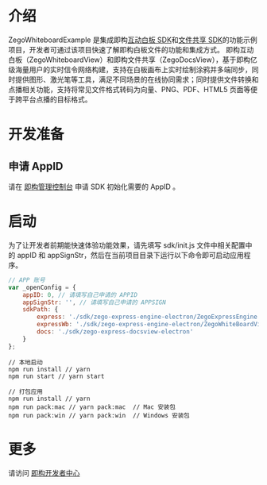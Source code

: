 # 介绍

ZegoWhiteboardExample 是集成即构[互动白板 SDK](https://doc-zh.zego.im/article/6487)和[文件共享 SDK](https://doc-zh.zego.im/article/6491)的功能示例项目，开发者可通过该项目快速了解即构白板文件的功能和集成方式。
即构互动白板（ZegoWhiteboardView）和即构文件共享（ZegoDocsView），基于即构亿级海量用户的实时信令网络构建，支持在白板画布上实时绘制涂鸦并多端同步，同时提供图形、激光笔等工具，满足不同场景的在线协同需求；同时提供文件转换和点播相关功能，支持将常见文件格式转码为向量、PNG、PDF、HTML5 页面等便于跨平台点播的目标格式。

# 开发准备

## 申请 AppID

请在 [即构管理控制台](https://console.zego.im/acount) 申请 SDK 初始化需要的 AppID 。

# 启动

为了让开发者前期能快速体验功能效果，请先填写 sdk/init.js 文件中相关配置中的 appID 和 appSignStr，然后在当前项目目录下运行以下命令即可启动应用程序。

```JavaScript
// APP 账号
var _openConfig = {
    appID: 0, // 请填写自己申请的 APPID
    appSignStr: '', // 请填写自己申请的 APPSIGN
    sdkPath: {
        express: './sdk/zego-express-engine-electron/ZegoExpressEngine.js',
        expressWb: './sdk/zego-express-engine-electron/ZegoWhiteBoardView.js',
        docs: './sdk/zego-express-docsview-electron'
    }
};
```

```shell
// 本地启动
npm run install // yarn
npm run start // yarn start

// 打包应用
npm run install // yarn
npm run pack:mac // yarn pack:mac  // Mac 安装包
npm run pack:win // yarn pack:win  // Windows 安装包
```

# 更多

请访问 [即构开发者中心](https://doc-zh.zego.im/?fromold=1)
